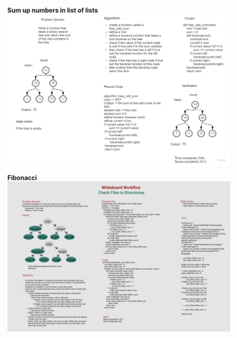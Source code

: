 **Sum up numbers in list of lists**
![Sum Odd Numbers](../WhiteBoard-Interviews/Odd_Sum_Nums.jpg)

**Fibonacci**
![Check files in directory](../WhiteBoard-Interviews/Files_in_Folders.png)